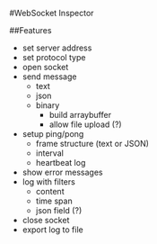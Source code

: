 #WebSocket Inspector

##Features
*   set server address
*   set protocol type
*   open socket
*   send message
    +   text
    +   json
    +   binary
        +   build arraybuffer
        +   allow file upload (?)
*   setup ping/pong
    +   frame structure (text or JSON)
    +   interval
    +   heartbeat log
*   show error messages
*   log with filters
    +   content
    +   time span
    +   json field (?)
*   close socket
*   export log to file 
